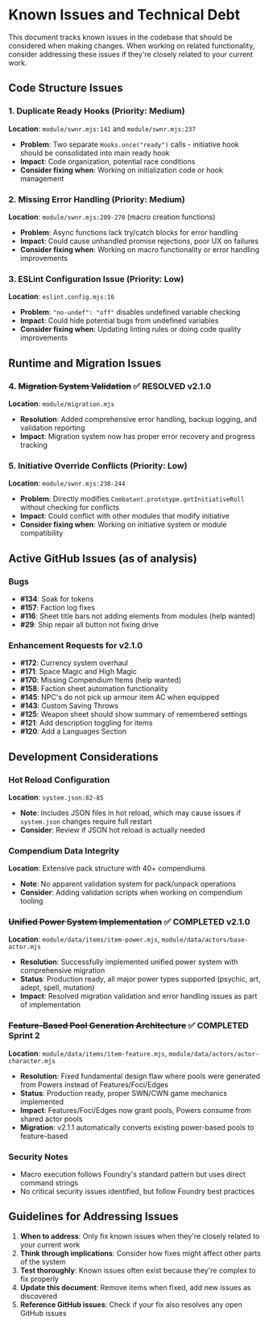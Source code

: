 # Known Issues and Technical Debt

This document tracks known issues in the codebase that should be considered when making changes. When working on related functionality, consider addressing these issues if they're closely related to your current work.

## Code Structure Issues

### 1. Duplicate Ready Hooks (Priority: Medium)
**Location**: `module/swnr.mjs:141` and `module/swnr.mjs:237`
- **Problem**: Two separate `Hooks.once("ready")` calls - initiative hook should be consolidated into main ready hook
- **Impact**: Code organization, potential race conditions
- **Consider fixing when**: Working on initialization code or hook management

### 2. Missing Error Handling (Priority: Medium)
**Location**: `module/swnr.mjs:209-270` (macro creation functions)
- **Problem**: Async functions lack try/catch blocks for error handling
- **Impact**: Could cause unhandled promise rejections, poor UX on failures
- **Consider fixing when**: Working on macro functionality or error handling improvements

### 3. ESLint Configuration Issue (Priority: Low)
**Location**: `eslint.config.mjs:16`
- **Problem**: `"no-undef": "off"` disables undefined variable checking
- **Impact**: Could hide potential bugs from undefined variables
- **Consider fixing when**: Updating linting rules or doing code quality improvements

## Runtime and Migration Issues

### 4. ~~Migration System Validation~~ ✅ **RESOLVED v2.1.0**
**Location**: `module/migration.mjs` 
- **Resolution**: Added comprehensive error handling, backup logging, and validation reporting
- **Impact**: Migration system now has proper error recovery and progress tracking

### 5. Initiative Override Conflicts (Priority: Low)
**Location**: `module/swnr.mjs:238-244`
- **Problem**: Directly modifies `Combatant.prototype.getInitiativeRoll` without checking for conflicts
- **Impact**: Could conflict with other modules that modify initiative
- **Consider fixing when**: Working on initiative system or module compatibility

## Active GitHub Issues (as of analysis)

### Bugs
- **#134**: Soak for tokens
- **#157**: Faction log fixes  
- **#116**: Sheet title bars not adding elements from modules (help wanted)
- **#29**: Ship repair all button not fixing drive

### Enhancement Requests for v2.1.0
- **#172**: Currency system overhaul
- **#171**: Space Magic and High Magic
- **#170**: Missing Compendium Items (help wanted)
- **#158**: Faction sheet automation functionality
- **#145**: NPC's do not pick up armour item AC when equipped
- **#143**: Custom Saving Throws
- **#125**: Weapon sheet should show summary of remembered settings
- **#121**: Add description toggling for items
- **#120**: Add a Languages Section

## Development Considerations

### Hot Reload Configuration
**Location**: `system.json:82-85`
- **Note**: Includes JSON files in hot reload, which may cause issues if `system.json` changes require full restart
- **Consider**: Review if JSON hot reload is actually needed

### Compendium Data Integrity
**Location**: Extensive pack structure with 40+ compendiums
- **Note**: No apparent validation system for pack/unpack operations
- **Consider**: Adding validation scripts when working on compendium tooling

### ~~Unified Power System Implementation~~ ✅ **COMPLETED v2.1.0**
**Location**: `module/data/items/item-power.mjs`, `module/data/actors/base-actor.mjs`
- **Resolution**: Successfully implemented unified power system with comprehensive migration
- **Status**: Production ready, all major power types supported (psychic, art, adept, spell, mutation)
- **Impact**: Resolved migration validation and error handling issues as part of implementation

### ~~Feature-Based Pool Generation Architecture~~ ✅ **COMPLETED Sprint 2**
**Location**: `module/data/items/item-feature.mjs`, `module/data/actors/actor-character.mjs`
- **Resolution**: Fixed fundamental design flaw where pools were generated from Powers instead of Features/Foci/Edges
- **Status**: Production ready, proper SWN/CWN game mechanics implemented
- **Impact**: Features/Foci/Edges now grant pools, Powers consume from shared actor pools
- **Migration**: v2.1.1 automatically converts existing power-based pools to feature-based

### Security Notes
- Macro execution follows Foundry's standard pattern but uses direct command strings
- No critical security issues identified, but follow Foundry best practices

## Guidelines for Addressing Issues

1. **When to address**: Only fix known issues when they're closely related to your current work
2. **Think through implications**: Consider how fixes might affect other parts of the system
3. **Test thoroughly**: Known issues often exist because they're complex to fix properly
4. **Update this document**: Remove items when fixed, add new issues as discovered
5. **Reference GitHub issues**: Check if your fix also resolves any open GitHub issues